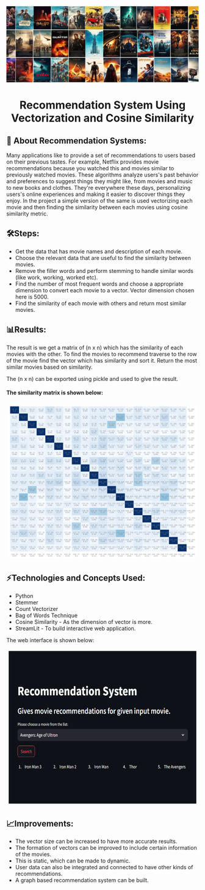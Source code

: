 <img src="Images/header.png" alt="header" height= 200 width = 600/>

<h1 align="center">Recommendation System Using Vectorization and Cosine Similarity</h1>

## 🚀 About Recommendation Systems:

Many applications like to provide a set of recommendations to users based on their previous tastes. For example, Netflix provides movie recommendations because you watched this and movies similar to previously watched movies. These algorithms analyze users's past behavior and preferences to suggest things they might like, from movies and music to new books and clothes. They're everywhere these days, personalizing users's online experiences and making it easier to discover things they enjoy. In the project a simple version of the same is used vectorizing each movie and then finding the similarity between each movies using cosine similarity metric.

## 🛠️Steps:
- Get the data that has movie names and description of each movie.
- Choose the relevant data that are useful to find the similarity between movies.
- Remove the filler words and perform stemming to handle similar words (like work, working, worked etc).
- Find the number of most frequent words and choose a appropriate dimension to convert each movie to a vector. Vector dimension chosen here is 5000.
- Find the similarity of each movie with others and return most similar movies.


## 📊Results:
The result is we get a matrix of (n x n) which has the similarity of each movies with the other. To find the movies to recommend traverse to the row of the movie find the vector which has similarity and sort it. Return the most similar movies based on similarity.

The (n x n) can be exported using pickle and used to give the result.

#### The similarity matrix is shown below:
<div style="text-align:center; border: 1px solid white; padding: 5px;">
    <img src="Images/output.png" alt="header" height="400" width="600"/>
</div>

## ⚡Technologies and Concepts Used:
- Python
- Stemmer
- Count Vectorizer
- Bag of Words Technique
- Cosine Similarity - As the dimension of vector is more.
- StreamLit - To build interactive web application.

The web interface is shown below:

<div style="text-align:center; border: 1px solid white; padding: 5px;">
    <img src="Images/web.png" alt="header" height="400" width="600"/>
</div>


## 📈Improvements:
- The vector size can be increased to have more accurate results.
- The formation of vectors can be improved to include certain information of the movies.
- This is static, which can be made to dynamic.
- User data can also be integrated and connected to have other kinds of recommendations.
- A graph based recommendation system can be built.